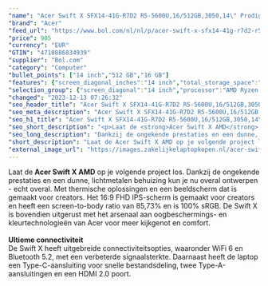 ```yaml
---
"name": "Acer Swift X SFX14-41G-R7D2 R5-5600U,16/512GB,3050,14\" Prodigy Pink"
"brand": "Acer"
"feed_url": "https://www.bol.com/nl/nl/p/acer-swift-x-sfx14-41g-r7d2-r5-5600u-16-512gb-3050-14-prodigy-pink/9300000164836048"
"price": 905
"currency": "EUR"
"GTIN": "4710886834939"
"supplier": "Bol.com"
"category": "Computer"
"bullet_points": ["14 inch","512 GB","16 GB"]
"features": {"screen_diagonal_inches":"14 inch","total_storage_space":"512 GB","memory_size":"16 GB"}
"selection_group": {"screen_diagonal":"14 inch","processor":"AMD Ryzen 5","changed_price_past_3_days":false,"product_family":"Swift"}
"changed": "2023-12-13 07:26:32"
"seo_header_title": "Acer Swift X SFX14-41G-R7D2 R5-5600U,16/512GB,3050,14\" Prodigy Pink"
"seo_meta_description": "Acer Swift X SFX14-41G-R7D2 R5-5600U,16/512GB,3050,14\" Prodigy Pink"
"seo_h1_title": "Acer Swift X SFX14-41G-R7D2 R5-5600U,16/512GB,3050,14\" Prodigy Pink"
"seo_short_description": "<p>Laat de <strong>Acer Swift X AMD</strong> op je volgende project los."
"seo_long_description": "Dankzij de ongekende prestaties en een dunne, lichtmetalen behuizing kun je nu overal ontwerpen - echt overal. Met thermische oplossingen en een beeldscherm dat is gemaakt voor creators. Het 16:9 FHD IPS-scherm is gemaakt voor creators en heeft een screen-to-body ratio van 85,73% en is 100% sRGB. De Swift X is bovendien uitgerust met het arsenaal aan oogbeschermings- en kleurtechnologieën van Acer voor meer kijkgenot en comfort. <br /><br /><strong>Ultieme connectiviteit</strong><br />De Swift X heeft uitgebreide connectiviteitsopties, waaronder WiFi 6 en Bluetooth 5. 2, met een verbeterde signaalsterkte. Daarnaast heeft de laptop een Type-C-aansluiting voor snelle bestandsdeling, twee Type-A-aansluitingen en een HDMI 2. 0 poort. </p>"
"short_description": "Laat de Acer Swift X AMD op je volgende project los. Dankzij de ongekende prestaties en een dunne, lichtmetalen behuizing kun je nu overal ontwerpen - echt overal. Met thermische oplossingen en een beeldscherm dat is gemaakt voor creators. Het 16:9 FHD IPS-scherm is gemaakt voor creators en heeft een screen-to-body ratio van 85,73% en is 100% sRGB. De Swift X is bovendien uitgerust met het arsenaal aan oogbeschermings- en kleurtechnologieën van Acer voor meer kijkgenot en comfort. Ultieme connectiviteit De Swift X heeft uitgebreide connectiviteitsopties, waaronder WiFi 6 en Bluetooth 5.2, met een verbeterde signaalsterkte. Daarnaast heeft de laptop een Type-C-aansluiting voor snelle bestandsdeling, twee Type-A-aansluitingen en een HDMI 2.0 poort."
"external_image_url": "https://images.zakelijkelaptopkopen.nl/acer-swift-x-sfx14-41g-r7d2-r5-5600u-16-512gb-3050-14-prodigy-pink.webp"
---
```


<p>Laat de <strong>Acer Swift X AMD</strong> op je volgende project los. Dankzij de ongekende prestaties en een dunne, lichtmetalen behuizing kun je nu overal ontwerpen - echt overal. Met thermische oplossingen en een beeldscherm dat is gemaakt voor creators. Het 16:9 FHD IPS-scherm is gemaakt voor creators en heeft een screen-to-body ratio van 85,73% en is 100% sRGB. De Swift X is bovendien uitgerust met het arsenaal aan oogbeschermings- en kleurtechnologieën van Acer voor meer kijkgenot en comfort.<br /><br /><strong>Ultieme connectiviteit</strong><br />De Swift X heeft uitgebreide connectiviteitsopties, waaronder WiFi 6 en Bluetooth 5.2, met een verbeterde signaalsterkte. Daarnaast heeft de laptop een Type-C-aansluiting voor snelle bestandsdeling, twee Type-A-aansluitingen en een HDMI 2.0 poort.</p>